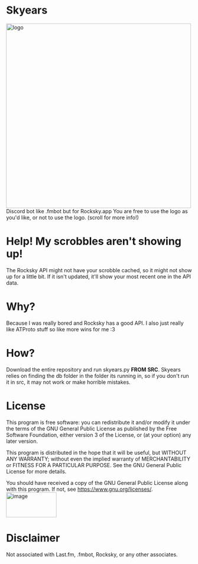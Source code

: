 # Skyears
<img width="500" height="500" alt="logo" src="https://github.com/user-attachments/assets/6791e7ae-92ac-4195-9c44-18dc5fe662b1" />
<br>
Discord bot like .fmbot but for Rocksky.app
You are free to use the logo as you'd like, or not to use the logo. (scroll for more info!)

# Help! My scrobbles aren't showing up!
The Rocksky API might not have your scrobble cached, so it might not show up for a little bit. If it isn't updated, it'll show your most recent one in the API data.
# Why?
Because I was really bored and Rocksky has a good API. I also just really like ATProto stuff so like more wins for me :3 
# How?
Download the entire repository and run skyears.py **FROM SRC**.
Skyears relies on finding the db folder in the folder its running in, so if you don't run it in src, it may not work or make horrible mistakes.
# License
This program is free software: you can redistribute it and/or modify it under the terms of the GNU General Public License as published by the Free Software Foundation, either version 3 of the License, or (at your option) any later version.

This program is distributed in the hope that it will be useful, but WITHOUT ANY WARRANTY; without even the implied warranty of MERCHANTABILITY or FITNESS FOR A PARTICULAR PURPOSE. See the GNU General Public License for more details.

You should have received a copy of the GNU General Public License along with this program. If not, see <https://www.gnu.org/licenses/>.
<br>
<img width="136" height="68" alt="image" src="https://github.com/user-attachments/assets/7dd557fc-6513-413f-b51e-749b01ccf0ce" />
# Disclaimer
Not associated with Last.fm, .fmbot, Rocksky, or any other associates.
